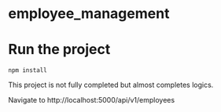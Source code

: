 # employee_management

#  Run the project

`npm install`

This project is not fully completed but almost completes logics.

Navigate to http://localhost:5000/api/v1/employees